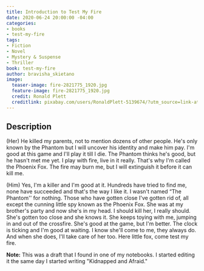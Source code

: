 ```yaml
---
title: Introduction to Test My Fire
date: 2020-06-24 20:00:00 -04:00
categories:
- books
- test-my-fire
tags:
- Fiction
- Novel
- Mystery & Suspense
- Thriller
book: test-my-fire
author: bravisha_skietano
image:
  teaser-image: fire-2821775_1920.jpg
  feature-image: fire-2821775_1920.jpg
  credit: Ronald Plett
  creditlink: pixabay.com/users/RonaldPlett-5139674/?utm_source=link-attribution&amp;utm_medium=referral&amp;utm_campaign=image&amp;utm_content=2821775
---
```


## Description

(Her)
He killed my parents, not to mention dozens of other people. He's only known by the Phantom but I will uncover his identity and make him pay. I'm good at this game and I'll play it till I die. The Phantom thinks he's good, but he hasn't met me yet. I play with fire, live in it really. That's why I'm called the Phoenix Fox. The fire may burn me, but I will extinguish it before it can kill me.

(Him)
Yes, I'm a killer and I'm good at it. Hundreds have tried to find me, none have succeeded and that's the way I like it. I wasn't named “The Phantom'' for nothing. Those who have gotten close I've gotten rid of, all except the cunning little spy known as the Phoenix Fox. She was at my brother's party and now she's in my head. I should kill her, I really should. She's gotten too close and she knows it. She keeps toying with me, jumping in and out of the crossfire. She's good at the game, but I'm better. The clock is ticking and I'm good at waiting. I know she'll come to me, they always do. And when she does, I'll take care of her too. Here little fox, come test my fire.

**Note:** This was a draft that I found in one of my notebooks. I started editing it the same day I started writing "Kidnapped and Afraid."
